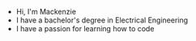 - Hi, I'm Mackenzie
- I have a bachelor's degree in Electrical Engineering
- I have a passion for learning how to code
